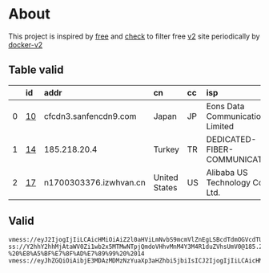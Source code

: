 
# About

This project is inspired by [free](https://github.com/freefq/free) and [check](https://github.com/yeahwu/check) to filter free [v2](https://github.com/v2fly/v2ray-core) site periodically by [docker-v2](https://hub.docker.com/r/v2ray/official)

    

## Table valid
|    | id                   | addr                   | cn            | cc   | isp                              | ip             | chatgpt          |
|---:|:---------------------|:-----------------------|:--------------|:-----|:---------------------------------|:---------------|:-----------------|
|  0 | [10](config/10.json) | cfcdn3.sanfencdn9.com  | Japan         | JP   | Eons Data Communications Limited | 38.207.152.130 | Yes (Region: US) |
|  1 | [14](config/14.json) | 185.218.20.4           | Turkey        | TR   | DEDICATED-FIBER-COMMUNICATIONS   | 185.218.20.4   | Yes (Region: TR) |
|  2 | [17](config/17.json) | n1700303376.izwhvan.cn | United States | US   | Alibaba US Technology Co., Ltd.  | 47.76.167.86   | Yes (Region: US) |

## Valid
```
vmess://eyJ2IjogIjIiLCAicHMiOiAiZ2l0aHViLmNvbS9mcmVlZnEgLSBcdTdmOGVcdTU2ZmRDbG91ZEZsYXJlXHU1MTZjXHU1M2Y4Q0ROXHU4MjgyXHU3MGI5IDEwIiwgImFkZCI6ICJjZmNkbjMuc2FuZmVuY2RuOS5jb20iLCAicG9ydCI6ICI4MCIsICJpZCI6ICI0Y2UzNzIwMS01YWUzLTRhNDktOTdmYi05MDZiZDlkODIzNWMiLCAiYWlkIjogIjAiLCAic2N5IjogImF1dG8iLCAibmV0IjogIndzIiwgInR5cGUiOiAibm9uZSIsICJob3N0IjogImpwM2ZmZTgyODE2LmNodnNpZmV0cmoueHl6IiwgInBhdGgiOiAiL3ZpZGVvL0VVQlJGckJBIiwgInRscyI6ICIiLCAic25pIjogIiJ9
ss://Y2hhY2hhMjAtaWV0Zi1wb2x5MTMwNTpjQmdoVHhvMnM4Y3M4R1duZVhsUmV0@185.218.20.4:443#github.com/freefq%20-%20%E8%A5%BF%E7%8F%AD%E7%89%99%20%2014
vmess://eyJhZGQiOiAibjE3MDAzMDMzNzYuaXp3aHZhbi5jbiIsICJ2IjogIjIiLCAicHMiOiAiZ2l0aHViLmNvbS9mcmVlZnEgLSBcdTk5OTlcdTZlMmZcdTk2M2ZcdTkxY2NcdTRlOTEgMTciLCAicG9ydCI6IDQ0MywgImlkIjogImVlNjVjMzJkLWFmYzgtNGQ1NC1iOTFlLWIzMzQzNTRmYTVjMiIsICJhaWQiOiAiMCIsICJuZXQiOiAid3MiLCAidHlwZSI6ICIiLCAiaG9zdCI6ICJuMTcwMDMwMzM3Ni5pendodmFuLmNuIiwgInBhdGgiOiAiLyIsICJ0bHMiOiAidGxzIn0=
```

